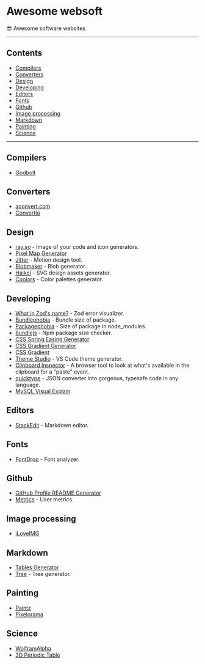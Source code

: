 # Awesome websoft

😎 Awesome software websites

---

## Contents

- [Compilers](#compilers)
- [Converters](#converters)
- [Design](#design)
- [Developing](#developing)
- [Editors](#editors)
- [Fonts](#fonts)
- [Github](#github)
- [Image processing](#image-processing)
- [Markdown](#markdown)
- [Painting](#painting)
- [Science](#science)

---

## Compilers

- [Godbolt](https://godbolt.org/)

## Converters

- [aconvert.com](https://www.aconvert.com/)
- [Convertio](https://convertio.co/)

## Design

- [ray.so](https://ray.so/) - Image of your code and icon generators.
- [Pixel Map Generator](https://pixelmap.amcharts.com/)
- [Jitter](https://jitter.video/) - Motion design tool.
- [Blobmaker](https://www.blobmaker.app/) - Blob generator.
- [Haikei](https://haikei.app/) - SVG design assets generator.
- [Coolors](https://coolors.co/) - Color palettes generator.

## Developing

- [What in Zod's name?](https://zod.fyi/) - Zod error visualizer.
- [Bundlephobia](https://bundlephobia.com/) - Bundle size of package.
- [Packagephobia](https://packagephobia.com/) - Size of package in node_modules.
- [bundlejs](https://bundlejs.com/) - Npm package size checker.
- [CSS Spring Easing Generator](https://www.kvin.me/css-springs)
- [CSS Gradient Generator](https://www.joshwcomeau.com/gradient-generator/)
- [CSS Gradient](https://cssgradient.io/)
- [Theme Studio](https://themes.vscode.one/) - VS Code theme generator.
- [Clipboard Inspector](https://evercoder.github.io/clipboard-inspector/) - A browser tool to look at what's available in the clipboard for a "paste" event.
- [quicktype](https://quicktype.io/) - JSON converter into gorgeous, typesafe code in any language.
- [MySQL Visual Explain](http://github.com/ilfey)

## Editors

- [StackEdit](https://stackedit.io/) - Markdown editor.

## Fonts

- [FontDrop](https://fontdrop.info/) - Font analyzer.

## Github

- [GitHub Profile README Generator](https://rahuldkjain.github.io/gh-profile-readme-generator/)
- [Metrics](https://metrics.lecoq.io/) - User metrics.

## Image processing

- [iLoveIMG](https://www.iloveimg.com/)

## Markdown

- [Tables Generator](https://www.tablesgenerator.com/markdown_tables#)
- [Tree](https://tree.nathanfriend.io/) - Tree generator.

## Painting

- [Paintz](https://paintz.app/)
- [Pixelorama](https://www.oramainteractive.com/Pixelorama/)

## Science

- [WolframAlpha](https://www.wolframalpha.com/)
- [3D Periodic Table](https://artsexperiments.withgoogle.com/periodic-table/)
